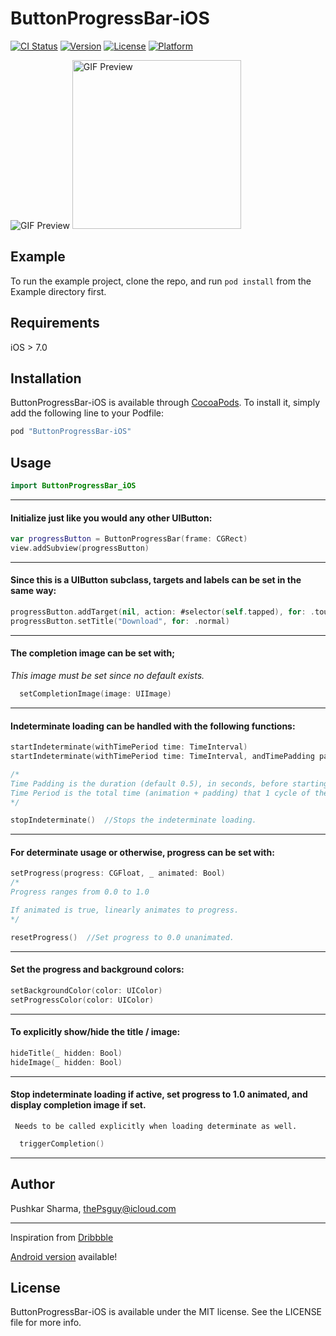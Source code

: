# ButtonProgressBar-iOS

[![CI Status](http://img.shields.io/travis/thePsguy/ButtonProgressBar-iOS.svg?style=flat)](https://travis-ci.org/thePsguy/ButtonProgressBar-iOS)
[![Version](https://img.shields.io/cocoapods/v/ButtonProgressBar-iOS.svg?style=flat)](http://cocoapods.org/pods/ButtonProgressBar-iOS)
[![License](https://img.shields.io/cocoapods/l/ButtonProgressBar-iOS.svg?style=flat)](http://cocoapods.org/pods/ButtonProgressBar-iOS)
[![Platform](https://img.shields.io/cocoapods/p/ButtonProgressBar-iOS.svg?style=flat)](http://cocoapods.org/pods/ButtonProgressBar-iOS)

<img src="https://raw.githubusercontent.com/thePsguy/ButtonProgressBar-iOS/master/output_F2Ryon.gif" alt="GIF Preview"/>
<img src="https://raw.githubusercontent.com/thePsguy/ButtonProgressBar-iOS/master/preview.gif" alt="GIF Preview" width="270"/>

## Example

To run the example project, clone the repo, and run `pod install` from the Example directory first.

## Requirements
iOS > 7.0

## Installation

ButtonProgressBar-iOS is available through [CocoaPods](http://cocoapods.org). To install
it, simply add the following line to your Podfile:

```ruby
pod "ButtonProgressBar-iOS"
```

## Usage
```Swift
import ButtonProgressBar_iOS
```
<hr>

#### Initialize just like you would any other UIButton:
```swift
var progressButton = ButtonProgressBar(frame: CGRect)
view.addSubview(progressButton)
```
<hr>

#### Since this is a UIButton subclass, targets and labels can be set in the same way:
```swift
progressButton.addTarget(nil, action: #selector(self.tapped), for: .touchUpInside)
progressButton.setTitle("Download", for: .normal)
```
<hr>

#### The completion image can be set with;
_This image must be set since no default exists._
```swift    
  setCompletionImage(image: UIImage)
```
<hr>

#### Indeterminate loading can be handled with the following functions:
```swift
startIndeterminate(withTimePeriod time: TimeInterval)
startIndeterminate(withTimePeriod time: TimeInterval, andTimePadding padding: TimeInterval)

/*
Time Padding is the duration (default 0.5), in seconds, before starting the next cycle.
Time Period is the total time (animation + padding) that 1 cycle of the loading takes.
*/

stopIndeterminate()  //Stops the indeterminate loading.
```
<hr>

#### For determinate usage or otherwise, progress can be set with:
```swift
setProgress(progress: CGFloat, _ animated: Bool) 
/*
Progress ranges from 0.0 to 1.0

If animated is true, linearly animates to progress.
*/

resetProgress()  //Set progress to 0.0 unanimated.
```
<hr>

#### Set the progress and background colors:
```swift
setBackgroundColor(color: UIColor)
setProgressColor(color: UIColor)
```
<hr>

#### To explicitly show/hide the title / image:
```swift
hideTitle(_ hidden: Bool)
hideImage(_ hidden: Bool)
```
<hr>

#### Stop indeterminate loading if active, set progress to 1.0 animated, and display completion image if set.
     Needs to be called explicitly when loading determinate as well.
```swift
  triggerCompletion()
```
<hr>

## Author

Pushkar Sharma, thePsguy@icloud.com
<hr>

Inspiration from [Dribbble](https://dribbble.com/shots/2551579-Download-Button)

[Android version](https://github.com/ishaan1995/ButtonProgressBar) available!


## License

ButtonProgressBar-iOS is available under the MIT license. See the LICENSE file for more info.

